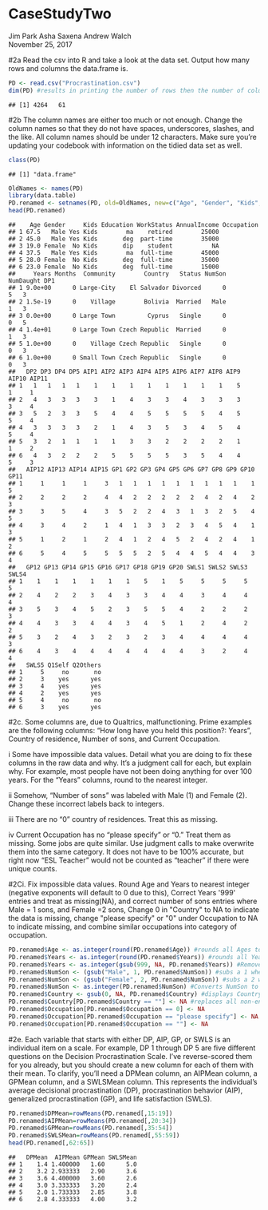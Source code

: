 # CaseStudyTwo
Jim Park Asha Saxena Andrew Walch  
November 25, 2017  




#2a Read the csv into R and take a look at the data set. Output how many rows and columns the data.frame is.


```r
PD <- read.csv("Procrastination.csv")
dim(PD) #results in printing the number of rows then the number of columns.
```

```
## [1] 4264   61
```


#2b The column names are either too much or not enough. Change the column names so that they do not have spaces, underscores, slashes, and the like. All column names should be under 12 characters. Make sure you’re updating your codebook with information on the tidied data set as well.


```r
class(PD)
```

```
## [1] "data.frame"
```

```r
OldNames <- names(PD)
library(data.table)
PD.renamed <- setnames(PD, old=OldNames, new=c("Age", "Gender", "Kids", "Education","WorkStatus","AnnualIncome", "Occupation", "Years", "Months", "Community", "Country", "Status", "NumSon", "NumDaught", "DP1", "DP2","DP3","DP4","DP5","AIP1","AIP2","AIP3","AIP4","AIP5","AIP6","AIP7","AIP8","AIP9","AIP10","AIP11","AIP12","AIP13","AIP14","AIP15", "GP1", "GP2", "GP3", "GP4", "GP5", "GP6", "GP7", "GP8", "GP9", "GP10", "GP11", "GP12", "GP13", "GP14", "GP15", "GP16", "GP17", "GP18", "GP19", "GP20", "SWLS1", "SWLS2", "SWLS3", "SWLS4", "SWLS5","Q1Self","Q2Others"))
head(PD.renamed)
```

```
##    Age Gender     Kids Education WorkStatus AnnualIncome Occupation
## 1 67.5   Male Yes Kids        ma    retired        25000           
## 2 45.0   Male Yes Kids       deg  part-time        35000           
## 3 19.0 Female  No Kids       dip    student           NA           
## 4 37.5   Male Yes Kids        ma  full-time        45000           
## 5 28.0 Female  No Kids       deg  full-time        35000           
## 6 23.0 Female  No Kids       deg  full-time        15000           
##     Years Months  Community        Country   Status NumSon NumDaught DP1
## 1 9.0e+00      0 Large-City    El Salvador Divorced      0         5   3
## 2 1.5e-19      0    Village        Bolivia  Married   Male         1   3
## 3 0.0e+00      0 Large Town         Cyprus   Single      0         0   5
## 4 1.4e+01      0 Large Town Czech Republic  Married      0         1   3
## 5 1.0e+00      0    Village Czech Republic   Single      0         0   3
## 6 1.0e+00      0 Small Town Czech Republic   Single      0         0   3
##   DP2 DP3 DP4 DP5 AIP1 AIP2 AIP3 AIP4 AIP5 AIP6 AIP7 AIP8 AIP9 AIP10 AIP11
## 1   1   1   1   1    1    1    1    1    1    1    1    1    5     1     1
## 2   4   3   3   3    3    1    4    3    3    4    3    3    3     3     4
## 3   5   2   3   3    5    4    4    5    5    5    5    4    5     5     4
## 4   3   3   3   3    2    1    4    3    5    3    4    5    4     5     4
## 5   3   2   1   1    1    1    3    3    2    2    2    2    1     1     2
## 6   4   3   2   2    2    5    5    5    5    3    5    4    4     5     3
##   AIP12 AIP13 AIP14 AIP15 GP1 GP2 GP3 GP4 GP5 GP6 GP7 GP8 GP9 GP10 GP11
## 1     1     1     1     3   1   1   1   1   1   1   1   1   1    1    5
## 2     2     2     2     4   4   2   2   2   2   2   4   2   4    2    3
## 3     3     5     4     3   5   2   2   4   3   1   3   2   5    4    5
## 4     3     4     2     1   4   1   3   3   2   3   4   5   4    1    3
## 5     1     2     1     2   4   1   2   4   5   2   4   2   4    1    2
## 6     5     4     5     5   5   5   2   5   4   4   5   4   4    3    4
##   GP12 GP13 GP14 GP15 GP16 GP17 GP18 GP19 GP20 SWLS1 SWLS2 SWLS3 SWLS4
## 1    1    1    1    1    1    1    5    1    5     5     5     5     5
## 2    4    2    2    3    4    3    3    4    4     3     4     4     4
## 3    5    3    4    5    2    3    5    5    4     2     2     2     3
## 4    4    3    3    4    4    3    4    5    1     2     4     2     2
## 5    3    2    4    3    2    3    2    3    4     4     4     4     3
## 6    4    3    4    4    4    4    4    4    4     3     2     4     4
##   SWLS5 Q1Self Q2Others
## 1     5     no       no
## 2     3    yes      yes
## 3     4    yes      yes
## 4     2    yes      yes
## 5     4     no       no
## 6     3    yes      yes
```

#2c. Some columns are, due to Qualtrics, malfunctioning. Prime examples are the following columns: “How long have you held this position?: Years”, Country of residence, Number of sons, and Current Occupation.

i Some have impossible data values. Detail what you are doing to fix these columns in the raw data and why. It’s a judgment call for each, but explain why. For example, most people have not been doing anything for over 100 years. For the “Years” columns, round to the nearest integer.

ii Somehow, “Number of sons” was labeled with Male (1) and Female (2). Change these incorrect labels back to integers.

iii There are no “0” country of residences. Treat this as missing.

iv Current Occupation has no “please specify” or “0.” Treat them as missing. Some jobs are quite similar. Use judgment calls to make overwrite them into the same category. It does not have to be 100% accurate, but right now “ESL Teacher” would not be counted as “teacher” if there were unique counts.

#2Ci. Fix impossible data values.  Round Age and Years to nearest integer (negative exponents will default to 0 due to this), Correct Years '999' entries and treat as missing(NA), and correct number of sons entries where Male = 1 sons, and Female =2 sons, Change 0 in "Country" to NA to indicate the data is missing, change "please specify" or "0" under Occupation to NA to indicate missing, and combine similar occupations into category of occupation.

```r
PD.renamed$Age <- as.integer(round(PD.renamed$Age)) #rounds all Ages to the nearest integer and converts from numeric to integer.
PD.renamed$Years <- as.integer(round(PD.renamed$Years)) #rounds all Years to the nearest integer and converts from from numeric to integer.
PD.renamed$Years <- as.integer(gsub(999, NA, PD.renamed$Years)) #Removes 999 values and treats them as missing by indicating with an NA
PD.renamed$NumSon <- (gsub("Male", 1, PD.renamed$NumSon)) #subs a 1 where the word Male is listed in NumSon
PD.renamed$NumSon <- (gsub("Female", 2, PD.renamed$NumSon)) #subs a 2 where the word Female is listed in NumSon
PD.renamed$NumSon <- as.integer(PD.renamed$NumSon) #Converts NumSon to an integer.
PD.renamed$Country <- gsub(0, NA, PD.renamed$Country) #displays Country with 0 as missing data (NA)
PD.renamed$Country[PD.renamed$Country == ""] <- NA #replaces all non-entries with NA
PD.renamed$Occupation[PD.renamed$Occupation == 0] <- NA
PD.renamed$Occupation[PD.renamed$Occupation == "please specify"] <- NA
PD.renamed$Occupation[PD.renamed$Occupation == ""] <- NA
```
#2e.  Each variable that starts with either DP, AIP, GP, or SWLS is an individual item on a scale. For example, DP 1 through DP 5 are five different questions on the Decision Procrastination Scale. I’ve reverse-scored them for you already, but you should create a new column for each of them with their mean. To clarify, you’ll need a DPMean column, an AIPMean column, a GPMean column, and a SWLSMean column. This represents the individual’s average decisional procrastination (DP), procrastination behavior (AIP), generalized procrastination (GP), and life satisfaction (SWLS).



```r
PD.renamed$DPMean=rowMeans(PD.renamed[,15:19])
PD.renamed$AIPMean=rowMeans(PD.renamed[,20:34])
PD.renamed$GPMean=rowMeans(PD.renamed[,35:54])
PD.renamed$SWLSMean=rowMeans(PD.renamed[,55:59])
head(PD.renamed[,62:65])
```

```
##   DPMean  AIPMean GPMean SWLSMean
## 1    1.4 1.400000   1.60      5.0
## 2    3.2 2.933333   2.90      3.6
## 3    3.6 4.400000   3.60      2.6
## 4    3.0 3.333333   3.20      2.4
## 5    2.0 1.733333   2.85      3.8
## 6    2.8 4.333333   4.00      3.2
```
